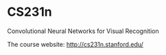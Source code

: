 # CS231n
Convolutional Neural Networks for Visual Recognition

The course website: http://cs231n.stanford.edu/
